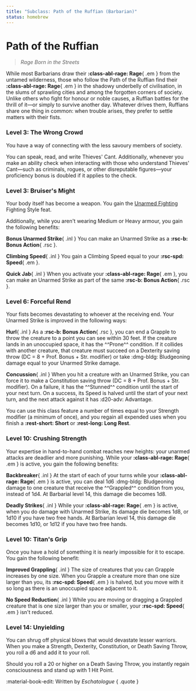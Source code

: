 ```yaml
---
title: "Subclass: Path of the Ruffian (Barbarian)"
status: homebrew
---
```


<p style="display:none">
Rage Born in the Streets
</p>

# Path of the Ruffian

> *Rage Born in the Streets*

While most Barbarians draw their **:class-abl-rage: Rage**{ .em } from the untamed wilderness, those who follow the Path of the Ruffian find their **:class-abl-rage: Rage**{ .em } in the shadowy underbelly of civilisation, in the slums of sprawling cities and among the forgotten corners of society. Unlike others who fight for honour or noble causes, a Ruffian battles for the thrill of it—or simply to survive another day. Whatever drives them, Ruffians share one thing in common: when trouble arises, they prefer to settle matters with their fists.

### Level 3: The Wrong Crowd

You have a way of connecting with the less savoury members of society. 

You can speak, read, and write Thieves' Cant. Additionally, whenever you make an ability check when interacting with those who understand Thieves' Cant—such as criminals, rogues, or other disreputable figures—your proficiency bonus is doubled if it applies to the check.

### Level 3: Bruiser's Might

Your body itself has become a weapon. You gain the [Unarmed Fighting](../../option/feat/feat-fighting-style/phb24.md#unarmed-fighting) Fighting Style feat.

Additionally, while you aren't wearing Medium or Heavy armour, you gain the following benefits:

**Bonus Unarmed Strike**{ .inl } You can make an Unarmed Strike as a **:rsc-b: Bonus Action**{ .rsc }.

**Climbing Speed**{ .inl } You gain a Climbing Speed equal to your **:rsc-spd: Speed**{ .em }.

**Quick Jab**{ .inl } When you activate your **:class-abl-rage: Rage**{ .em }, you can make an Unarmed Strike as part of the same **:rsc-b: Bonus Action**{ .rsc }.

### Level 6: Forceful Rend

Your fists becomes devastating to whoever at the receiving end. Your Unarmed Strike is improved in the following ways:

**Hurl**{ .inl } As a **:rsc-b: Bonus Action**{ .rsc }, you can end a Grapple to throw the creature to a point you can see within 30 feet. If the creature lands in an unoccupied space, it has the ^^Prone^^ condition. If it collides with another creature, that creature must succeed on a Dexterity saving throw (DC = 8 + Prof. Bonus + Str. modifier) or take :dmg-bldg: Bludgeoning damage equal to your Unarmed Strike damage.

**Concussion**{ .inl } When you hit a creature with an Unarmed Strike, you can force it to make a Constitution saving throw (DC = 8 + Prof. Bonus + Str. modifier). On a failure, it has the ^^Stunned^^ condition until the start of your next turn. On a success, its Speed is halved until the start of your next turn, and the next attack against it has :d20-adv: Advantage.

You can use this class feature a number of times equal to your Strength modifier (a minimum of once), and you regain all expended uses when you finish a **:rest-short: Short** or **:rest-long: Long Rest**.

### Level 10: Crushing Strength

Your expertise in hand-to-hand combat reaches new heights: your unarmed attacks are deadlier and more punishing. While your **:class-abl-rage: Rage**{ .em } is active, you gain the following benefits:

**Backbreaker**{ .inl } At the start of each of your turns while your **:class-abl-rage: Rage**{ .em } is active, you can deal 1d6 :dmg-bldg: Bludgeoning damage to one creature that receive the ^^Grappled^^ condition from you, instead of 1d4. At Barbarial level 14, this damage die becomes 1d8.

**Deadly Strikes**{ .inl } While your **:class-abl-rage: Rage**{ .em } is active, when you do damage with Unarmed Strike, its damage die becomes 1d8, or 1d10 if you have two free hands. At Barbarian level 14, this damage die becomes 1d10, or 1d12 if you have two free hands.

### Level 10: Titan's Grip

Once you have a hold of something it is nearly impossible for it to escape. You gain the following benefit:

**Improved Grappling**{ .inl } The size of creatures that you can Grapple increases by one size. When you Grapple a creature more than one size larger than you, its **:rsc-spd: Speed**{ .em } is halved, but you move with it so long as there is an unoccupied space adjacent to it.

**No Speed Reduction**{ .inl } While you are moving or dragging a Grappled creature that is one size larger than you or smaller, your **:rsc-spd: Speed**{ .em } isn't reduced.

### Level 14: Unyielding

You can shrug off physical blows that would devastate lesser warriors. When you make a Strength, Dexterity, Constitution, or Death Saving Throw, you roll a d6 and add it to your roll.

Should you roll a 20 or higher on a Death Saving Throw, you instantly regain consciousness and stand up with 1 Hit Point.

:material-book-edit: Written by *Eschatologue*
{ .quote }

